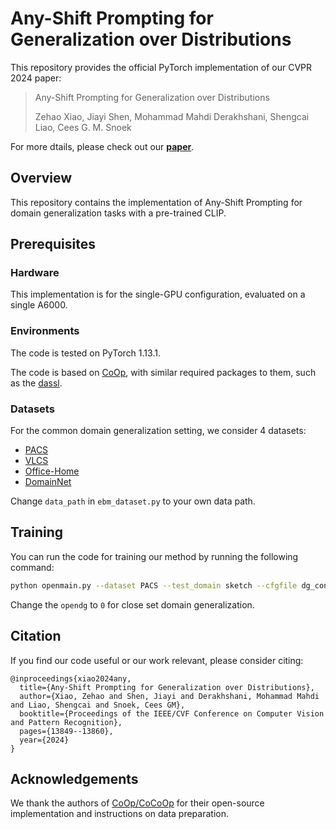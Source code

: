 # Any-Shift Prompting for Generalization over Distributions

This repository provides the official PyTorch implementation of our CVPR 2024 paper:    

> Any-Shift Prompting for Generalization over Distributions
> 
> Zehao Xiao, Jiayi Shen, Mohammad Mahdi Derakhshani, Shengcai Liao, Cees G. M. Snoek

For more dtails, please check out our [<ins>**paper**</ins>](https://arxiv.org/abs/2402.10099). 

## Overview
This repository contains the implementation of Any-Shift Prompting for domain generalization tasks with a pre-trained CLIP.

## Prerequisites

### Hardware

This implementation is for the single-GPU configuration, evaluated on a single A6000. 

### Environments 
The code is tested on PyTorch 1.13.1. 

The code is based on [CoOp](https://github.com/KaiyangZhou/CoOp), with similar required packages to them, such as the [dassl](https://github.com/KaiyangZhou/Dassl.pytorch).

### Datasets 

For the common domain generalization setting, we consider 4 datasets:

* [PACS](https://domaingeneralization.github.io/#page-top)
* [VLCS](https://github.com/belaalb/G2DM#download-vlcs)
* [Office-Home](https://www.hemanthdv.org/officeHomeDataset.html)
* [DomainNet](https://ai.bu.edu/M3SDA/)

Change ```data_path``` in ```ebm_dataset.py``` to your own data path.

## Training

You can run the code for training our method by running the following command:

```bash
python openmain.py --dataset PACS --test_domain sketch --cfgfile dg_config.yaml --log_dir pacs_sket --lr 5e-4 --vpro 1 --batch_size 10  --max_ite 3000  --opendg 1 --seed 42
```

Change the `opendg` to `0` for close set domain generalization.

## Citation
If you find our code useful or our work relevant, please consider citing: 
```
@inproceedings{xiao2024any,
  title={Any-Shift Prompting for Generalization over Distributions},
  author={Xiao, Zehao and Shen, Jiayi and Derakhshani, Mohammad Mahdi and Liao, Shengcai and Snoek, Cees GM},
  booktitle={Proceedings of the IEEE/CVF Conference on Computer Vision and Pattern Recognition},
  pages={13849--13860},
  year={2024}
}
```

## Acknowledgements
We thank the authors of [CoOp/CoCoOp](https://github.com/KaiyangZhou/CoOp) for their open-source implementation and instructions on data preparation. 
